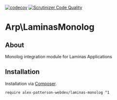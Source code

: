 [![codecov](https://codecov.io/gh/alex-patterson-webdev/laminas-monolog/branch/master/graph/badge.svg)](https://codecov.io/gh/alex-patterson-webdev/laminas-monolog)
[![Scrutinizer Code Quality](https://scrutinizer-ci.com/g/alex-patterson-webdev/laminas-monolog/badges/quality-score.png?b=master)](https://scrutinizer-ci.com/g/alex-patterson-webdev/laminas-monolog/?branch=master)

# Arp\LaminasMonolog

## About

Monolog integration module for Laminas Applications

## Installation

Installation via [Composer](https://getcomposer.org).

    require alex-patterson-webdev/laminas-monolog ^1
